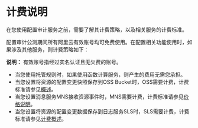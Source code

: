 # 计费说明

在您使用配置审计服务之前，需要了解其计费策略，以及相关服务的计费标准。

配置审计公测期间所有阿里云有效账号均可免费使用。在配置相关功能使用时，如果涉及其他服务，则计费策略如下：

**说明：** 有效账号指经过实名认证且无欠费的账号。

-   当您使用托管规则时，如果使用函数计算服务，则产生的费用无需您承担。
-   当您设置将资源的配置变更快照保存到OSS Bucket时，OSS需要计费，计费标准请参见[概述](/cn.zh-CN/计量计费/计量项和计费项/概述.md)。
-   当您设置消息服务MNS接收资源事件时，MNS需要计费，计费标准请参见[价格说明]()。
-   当您设置将资源的配置变更数据保存到日志服务SLS时，SLS需要计费，计费标准请参见[计费概述](/cn.zh-CN/产品定价/计费概述.md)。


